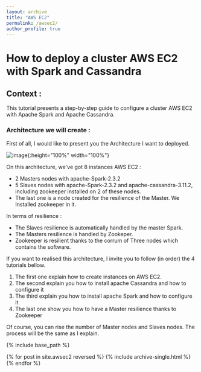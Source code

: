 ```yaml
---
layout: archive
title: "AWS EC2"
permalink: /awsec2/
author_profile: true
---
```


# How to deploy a cluster AWS EC2 with Spark and Cassandra

## Context : 

This tutorial presents a step-by-step guide to configure a cluster AWS EC2 with Apache Spark and Apache Cassandra. 

### Architecture we will create : 

First of all, I would like to present you the Architecture I want to deployed. 

![image](https://AnthonyHoudaille.github.io/images/Architecture_Cluster.png){:height="100%" width="100%"}

On this architecture, we've got 8 instances AWS EC2 : 

* 2 Masters nodes with apache-Spark-2.3.2
* 5 Slaves nodes with apache-Spark-2.3.2 and apache-cassandra-3.11.2, including zookeeper installed on 2 of these nodes.
* The last one is a node created for the resilience of the Master. We Installed zookeeper in it.

In terms of resilience : 

* The Slaves resilience is automatically handled by the master Spark. 
* The Masters resilience is handled by Zookeper.
* Zookeeper is resilient thanks to the corrum of Three nodes which contains the software.


If you want to realised this architecture, I invite you to follow (in order) the 4 tutorials bellow.

1. The first one explain how to create instances on AWS EC2.
2. The second explain you how to install apache Cassandra and how to configure it
3. The third explain you how to install apache Spark and how to configure it
4. The last one show you how to have a Master resilience thanks to Zookeeper

Of course, you can rise the number of Master nodes and Slaves nodes. The process will be the same as I explain. 

{% include base_path %}

{% for post in site.awsec2 reversed %}
  {% include archive-single.html %}
{% endfor %}



